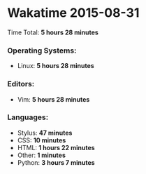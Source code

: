 # Wakatime 2015-08-31

Time Total: **5 hours 28 minutes**

### Operating Systems:
- Linux: **5 hours 28 minutes** 

### Editors:
- Vim: **5 hours 28 minutes** 

### Languages:
- Stylus: **47 minutes** 
- CSS: **10 minutes** 
- HTML: **1 hours 22 minutes** 
- Other: **1 minutes** 
- Python: **3 hours 7 minutes** 

